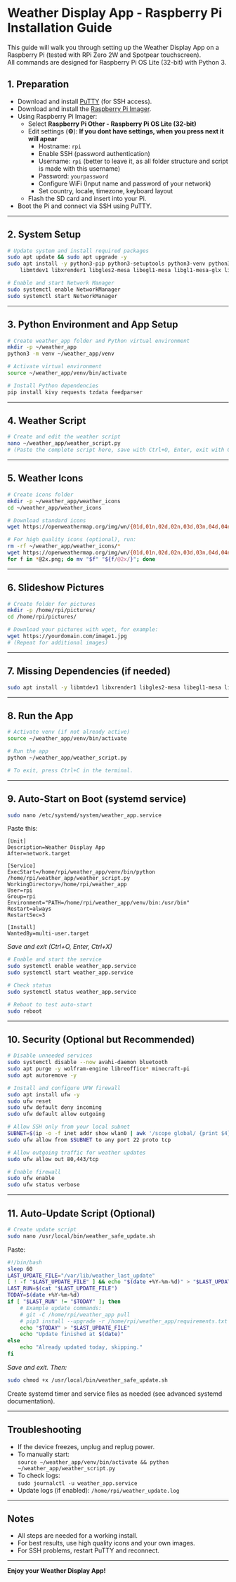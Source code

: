 # Weather Display App - Raspberry Pi Installation Guide

This guide will walk you through setting up the Weather Display App on a Raspberry Pi (tested with RPi Zero 2W and Spotpear touchscreen).  
All commands are designed for Raspberry Pi OS Lite (32-bit) with Python 3.

## 1. Preparation

- Download and install [PuTTY](https://www.chiark.greenend.org.uk/~sgtatham/putty/latest.html) (for SSH access).
- Download and install the [Raspberry Pi Imager](https://www.raspberrypi.com/software/).
- Using Raspberry Pi Imager:
  - Select **Raspberry Pi Other - Raspberry Pi OS Lite (32-bit)**
  - Edit settings (**⚙️**): **If you dont have settings, when you press next it will apear**
    - Hostname: `rpi`
    - Enable SSH (password authentication)
    - Username: `rpi` (better to leave it, as all folder structure and script is made with this username)
    - Password: `yourpassword`
    - Configure WiFi (Input name and password of your network)
    - Set country, locale, timezone, keyboard layout
  - Flash the SD card and insert into your Pi.
- Boot the Pi and connect via SSH using PuTTY.

---

## 2. System Setup

```bash
# Update system and install required packages
sudo apt update && sudo apt upgrade -y
sudo apt install -y python3-pip python3-setuptools python3-venv python3-dbus network-manager \
    libmtdev1 libxrender1 libgles2-mesa libegl1-mesa libgl1-mesa-glx libsdl2-dev mesa-utils

# Enable and start Network Manager
sudo systemctl enable NetworkManager
sudo systemctl start NetworkManager
```

---

## 3. Python Environment and App Setup

```bash
# Create weather_app folder and Python virtual environment
mkdir -p ~/weather_app
python3 -m venv ~/weather_app/venv

# Activate virtual environment
source ~/weather_app/venv/bin/activate

# Install Python dependencies
pip install kivy requests tzdata feedparser
```

---

## 4. Weather Script

```bash
# Create and edit the weather script
nano ~/weather_app/weather_script.py
# (Paste the complete script here, save with Ctrl+O, Enter, exit with Ctrl+X)
```

---

## 5. Weather Icons

```bash
# Create icons folder
mkdir -p ~/weather_app/weather_icons
cd ~/weather_app/weather_icons

# Download standard icons
wget https://openweathermap.org/img/wn/{01d,01n,02d,02n,03d,03n,04d,04n,09d,09n,10d,10n,11d,11n,13d,13n,50d,50n}.png

# For high quality icons (optional), run:
rm -rf ~/weather_app/weather_icons/*
wget https://openweathermap.org/img/wn/{01d,01n,02d,02n,03d,03n,04d,04n,09d,09n,10d,10n,11d,11n,13d,13n,50d,50n}@2x.png
for f in *@2x.png; do mv "$f" "${f/@2x/}"; done
```

---

## 6. Slideshow Pictures

```bash
# Create folder for pictures
mkdir -p /home/rpi/pictures/
cd /home/rpi/pictures/

# Download your pictures with wget, for example:
wget https://yourdomain.com/image1.jpg
# (Repeat for additional images)
```

---

## 7. Missing Dependencies (if needed)

```bash
sudo apt install -y libmtdev1 libxrender1 libgles2-mesa libegl1-mesa libgl1-mesa-glx libsdl2-dev mesa-utils
```

---

## 8. Run the App

```bash
# Activate venv (if not already active)
source ~/weather_app/venv/bin/activate

# Run the app
python ~/weather_app/weather_script.py

# To exit, press Ctrl+C in the terminal.
```

---

## 9. Auto-Start on Boot (systemd service)

```bash
sudo nano /etc/systemd/system/weather_app.service
```

Paste this:
```
[Unit]
Description=Weather Display App
After=network.target

[Service]
ExecStart=/home/rpi/weather_app/venv/bin/python /home/rpi/weather_app/weather_script.py
WorkingDirectory=/home/rpi/weather_app
User=rpi
Group=rpi
Environment="PATH=/home/rpi/weather_app/venv/bin:/usr/bin"
Restart=always
RestartSec=3

[Install]
WantedBy=multi-user.target
```

_Save and exit (Ctrl+O, Enter, Ctrl+X)_

```bash
# Enable and start the service
sudo systemctl enable weather_app.service
sudo systemctl start weather_app.service

# Check status
sudo systemctl status weather_app.service

# Reboot to test auto-start
sudo reboot
```

---

## 10. Security (Optional but Recommended)

```bash
# Disable unneeded services
sudo systemctl disable --now avahi-daemon bluetooth
sudo apt purge -y wolfram-engine libreoffice* minecraft-pi
sudo apt autoremove -y

# Install and configure UFW firewall
sudo apt install ufw -y
sudo ufw reset
sudo ufw default deny incoming
sudo ufw default allow outgoing

# Allow SSH only from your local subnet
SUBNET=$(ip -o -f inet addr show wlan0 | awk '/scope global/ {print $4}')
sudo ufw allow from $SUBNET to any port 22 proto tcp

# Allow outgoing traffic for weather updates
sudo ufw allow out 80,443/tcp

# Enable firewall
sudo ufw enable
sudo ufw status verbose
```

---

## 11. Auto-Update Script (Optional)

```bash
# Create update script
sudo nano /usr/local/bin/weather_safe_update.sh
```
Paste:
```bash
#!/bin/bash
sleep 60
LAST_UPDATE_FILE="/var/lib/weather_last_update"
[ ! -f "$LAST_UPDATE_FILE" ] && echo "$(date +%Y-%m-%d)" > "$LAST_UPDATE_FILE"
LAST_RUN=$(cat "$LAST_UPDATE_FILE")
TODAY=$(date +%Y-%m-%d)
if [ "$LAST_RUN" != "$TODAY" ]; then
    # Example update commands:
    # git -C /home/rpi/weather_app pull
    # pip3 install --upgrade -r /home/rpi/weather_app/requirements.txt
    echo "$TODAY" > "$LAST_UPDATE_FILE"
    echo "Update finished at $(date)"
else
    echo "Already updated today, skipping."
fi
```
_Save and exit. Then:_
```bash
sudo chmod +x /usr/local/bin/weather_safe_update.sh
```

Create systemd timer and service files as needed (see advanced systemd documentation).

---

## Troubleshooting

- If the device freezes, unplug and replug power.
- To manually start:  
  `source ~/weather_app/venv/bin/activate && python ~/weather_app/weather_script.py`
- To check logs:  
  `sudo journalctl -u weather_app.service`
- Update logs (if enabled): `/home/rpi/weather_update.log`

---

## Notes

- All steps are needed for a working install.
- For best results, use high quality icons and your own images.
- For SSH problems, restart PuTTY and reconnect.

---

**Enjoy your Weather Display App!**
